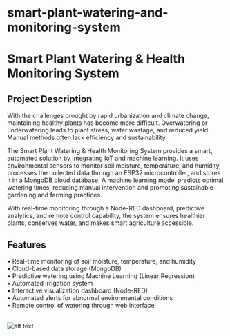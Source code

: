 # smart-plant-watering-and-monitoring-system

<h1>Smart Plant Watering & Health Monitoring System</h1>

<h2>Project Description</h2>

With the challenges brought by rapid urbanization and climate change, maintaining healthy plants has become more difficult. Overwatering or underwatering leads to plant stress, water wastage, and reduced yield. Manual methods often lack efficiency and sustainability.

The Smart Plant Watering & Health Monitoring System provides a smart, automated solution by integrating IoT and machine learning. It uses environmental sensors to monitor soil moisture, temperature, and humidity, processes the collected data through an ESP32 microcontroller, and stores it in a MongoDB cloud database. A machine learning model predicts optimal watering times, reducing manual intervention and promoting sustainable gardening and farming practices.

With real-time monitoring through a Node-RED dashboard, predictive analytics, and remote control capability, the system ensures healthier plants, conserves water, and makes smart agriculture accessible.

<h2>Features</h2>
    • Real-time monitoring of soil moisture, temperature, and humidity <br>
    • Cloud-based data storage (MongoDB) <br>
    • Predictive watering using Machine Learning (Linear Regression)<br>
    • Automated irrigation system<br>
    • Interactive visualization dashboard (Node-RED)<br>
    • Automated alerts for abnormal environmental conditions<br>
    • Remote control of watering through web interface<br><br>

![alt text](system_diagram.png)
